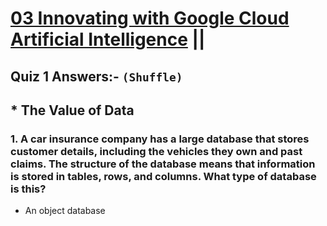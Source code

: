 # [03 Innovating with Google Cloud Artificial Intelligence](https://www.cloudskillsboost.google/paths/9/course_templates/946) ||

## Quiz 1 Answers:- `(Shuffle)`

## * The Value of Data


### 1. A car insurance company has a large database that stores customer details, including the vehicles they own and past claims. The structure of the database means that information is stored in tables, rows, and columns. What type of database is this?

* An object database
